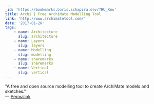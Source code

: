 ```yaml
---
_id: 'https://bookmarks.boris.schapira.dev/?HU_Knw'
title: Archi | Free ArchiMate Modelling Tool
link: 'http://www.archimatetool.com/'
date: '2017-01-26'
tags:
    - name: Architecture
      slug: architecture
    - name: Layers
      slug: layers
    - name: Modelling
      slug: modelling
    - name: sharemarks
      slug: sharemarks
    - name: Vertical
      slug: vertical
---
```


&quot;A free and open source modelling tool to create ArchiMate models and
sketches.&quot; <br>&#8212;
<a href="https://bookmarks.boris.schapira.dev/?HU_Knw" title="Permalink">Permalink</a>
